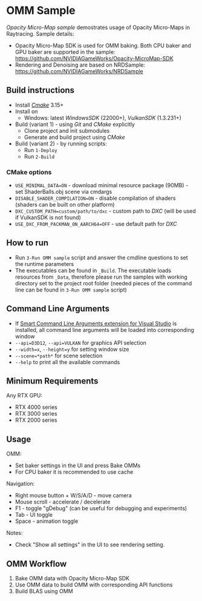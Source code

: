 # OMM Sample

*Opacity Micro-Map sample* demostrates usage of Opacity Micro-Maps in Raytracing. Sample details:
- Opacity Micro-Map SDK is used for OMM baking. Both CPU baker and GPU baker are supported in the sample: https://github.com/NVIDIAGameWorks/Opacity-MicroMap-SDK
- Rendering and Denoising are based on NRDSample: https://github.com/NVIDIAGameWorks/NRDSample

## Build instructions

- Install [*Cmake*](https://cmake.org/download/) 3.15+
- Install on
    - Windows: latest *WindowsSDK* (22000+), *VulkanSDK* (1.3.231+)
- Build (variant 1) - using *Git* and *CMake* explicitly
    - Clone project and init submodules
    - Generate and build project using *CMake*
- Build (variant 2) - by running scripts:
    - Run `1-Deploy`
    - Run `2-Build`

### CMake options

- `USE_MINIMAL_DATA=ON` - download minimal resource package (90MB) - set ShaderBalls.obj scene via cmdargs
- `DISABLE_SHADER_COMPILATION=ON` - disable compilation of shaders (shaders can be built on other platform)
- `DXC_CUSTOM_PATH=custom/path/to/dxc` - custom path to *DXC* (will be used if VulkanSDK is not found)
- `USE_DXC_FROM_PACKMAN_ON_AARCH64=OFF` - use default path for *DXC*

## How to run

- Run `3-Run OMM sample` script and answer the cmdline questions to set the runtime parameters
- The executables can be found in `_Build`. The executable loads resources from `_Data`, therefore please run the samples with working directory set to the project root folder (needed pieces of the command line can be found in `3-Run OMM sample` script)

## Command Line Arguments
- If [Smart Command Line Arguments extension for Visual Studio](https://marketplace.visualstudio.com/items?itemName=MBulli.SmartCommandlineArguments) is installed, all command line arguments will be loaded into corresponding window
- `--api=D3D12`, `--api=VULKAN` for graphics API selection 
- `--width=x`, `--height=y` for setting window size
- `--scene=*path*` for scene selection
- `--help` to print all the available commands

## Minimum Requirements

Any RTX GPU:
- RTX 4000 series
- RTX 3000 series
- RTX 2000 series

## Usage

OMM:
- Set baker settings in the UI and press Bake OMMs
- For CPU baker it is recommended to use cache

Navigation:
- Right mouse button + W/S/A/D - move camera
- Mouse scroll - accelerate / decelerate
- F1 - toggle "gDebug" (can be useful for debugging and experiments)
- Tab - UI toggle
- Space - animation toggle

Notes:
- Check "Show all settings" in the UI to see rendering setting.

## OMM Workflow

1. Bake OMM data with Opacity Micro-Map SDK
2. Use OMM data to build OMM with corresponding API functions
3. Build BLAS using OMM